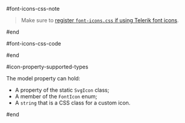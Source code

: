 #font-icons-css-note

> Make sure to [register `font-icons.css` if using Telerik font icons](slug://common-features-icons#font-icon-stylesheet).

#end

#font-icons-css-code
<!-- Load this stylesheet only if using Telerik font icons -->
<link href="https://blazor.cdn.telerik.com/blazor/{{site.uiForBlazorLatestVersion}}/kendo-font-icons/font-icons.css" rel="stylesheet" type="text/css" />
#end

#icon-property-supported-types

The model property can hold:

* A property of the static `SvgIcon` class;
* A member of the `FontIcon` enum;
* A `string` that is a CSS class for a custom icon.

#end